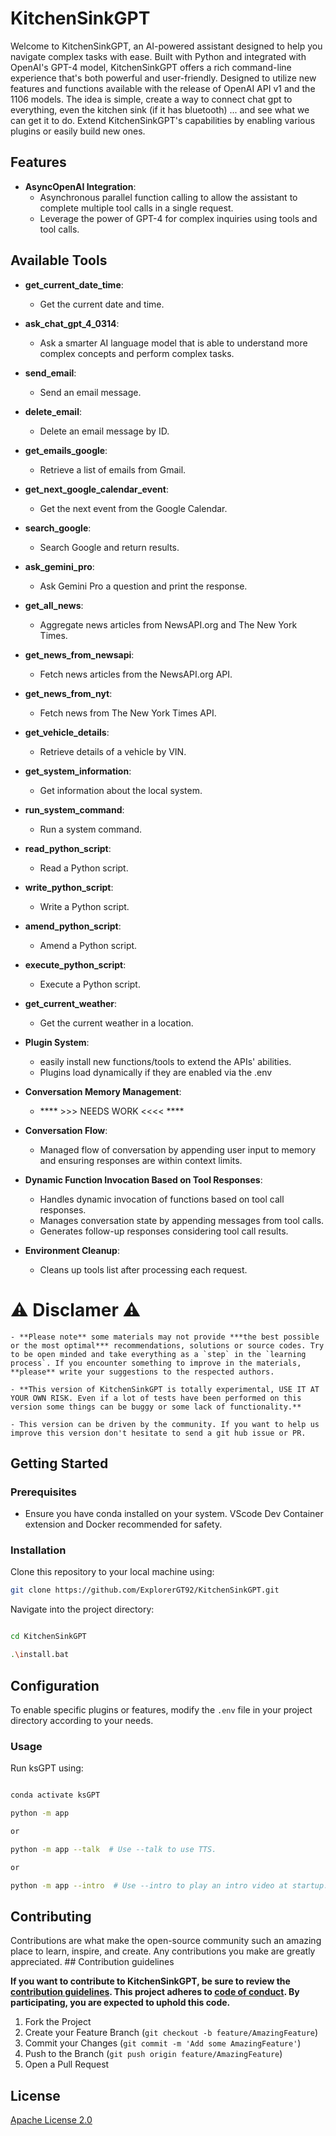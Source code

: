 # KitchenSinkGPT

Welcome to KitchenSinkGPT, an AI-powered assistant designed to help you navigate complex tasks with ease. Built with Python and integrated with OpenAI's GPT-4 model, KitchenSinkGPT offers a rich command-line experience that's both powerful and user-friendly. Designed to utilize new features and functions available with the release of OpenAI API v1 and the 1106 models. The idea is simple, create a way to connect chat gpt to everything, even the kitchen sink (if it has bluetooth) ... and see what we can get it to do. Extend KitchenSinkGPT's capabilities by enabling various plugins or easily build new ones.

## Features

- **AsyncOpenAI Integration**: 
    - Asynchronous parallel function calling to allow the assistant to complete multiple tool calls in a single request.
    - Leverage the power of GPT-4 for complex inquiries using tools and tool calls.

## Available Tools

- **get_current_date_time**:
    - Get the current date and time.
- **ask_chat_gpt_4_0314**:
    - Ask a smarter AI language model that is able to understand more complex concepts and perform complex tasks.
- **send_email**:
    - Send an email message.
- **delete_email**:
    - Delete an email message by ID.
- **get_emails_google**:
    - Retrieve a list of emails from Gmail.
- **get_next_google_calendar_event**:
    - Get the next event from the Google Calendar.
- **search_google**:
    - Search Google and return results.
- **ask_gemini_pro**:
    - Ask Gemini Pro a question and print the response.
- **get_all_news**:
    - Aggregate news articles from NewsAPI.org and The New York Times.
- **get_news_from_newsapi**:
    - Fetch news articles from the NewsAPI.org API.
- **get_news_from_nyt**:
    - Fetch news from The New York Times API.
- **get_vehicle_details**:
    - Retrieve details of a vehicle by VIN.
- **get_system_information**:
    - Get information about the local system.
- **run_system_command**:
    - Run a system command.
- **read_python_script**:
    - Read a Python script.
- **write_python_script**:
    - Write a Python script.
- **amend_python_script**:
    - Amend a Python script.
- **execute_python_script**:
    - Execute a Python script.
- **get_current_weather**:
    - Get the current weather in a location.

- **Plugin System**:
    - easily install new functions/tools to extend the APIs' abilities.
    - Plugins load dynamically if they are enabled via the .env

- **Conversation Memory Management**: 
    - **** >>> NEEDS WORK <<<< ****

- **Conversation Flow**:
    - Managed flow of conversation by appending user input to memory and ensuring responses are within context limits.

- **Dynamic Function Invocation Based on Tool Responses**:
    - Handles dynamic invocation of functions based on tool call responses.
    - Manages conversation state by appending messages from tool calls.
    - Generates follow-up responses considering tool call results.

- **Environment Cleanup**:
    - Cleans up tools list after processing each request.

# ⚠️ Disclamer ⚠️
    - **Please note** some materials may not provide ***the best possible or the most optimal*** recommendations, solutions or source codes. Try to be open minded and take everything as a `step` in the `learning process`. If you encounter something to improve in the materials, **please** write your suggestions to the respected authors.

    - **This version of KitchenSinkGPT is totally experimental, USE IT AT YOUR OWN RISK. Even if a lot of tests have been performed on this version some things can be buggy or some lack of functionality.**
    
    - This version can be driven by the community. If you want to help us improve this version don't hesitate to send a git hub issue or PR.

## Getting Started

### Prerequisites

- Ensure you have conda installed on your system. VScode Dev Container extension and Docker recommended for safety.

### Installation

Clone this repository to your local machine using:

```bash
git clone https://github.com/ExplorerGT92/KitchenSinkGPT.git
```

Navigate into the project directory:

```bash

cd KitchenSinkGPT

.\install.bat

```

## Configuration

To enable specific plugins or features, modify the `.env` file in your project directory according to your needs.


### Usage

Run ksGPT using:

```bash

conda activate ksGPT

python -m app

or

python -m app --talk  # Use --talk to use TTS.

or

python -m app --intro  # Use --intro to play an intro video at startup.
```


## Contributing

Contributions are what make the open-source community such an amazing place to learn, inspire, and create. Any contributions you make are greatly appreciated. ## Contribution guidelines

**If you want to contribute to KitchenSinkGPT, be sure to review the [contribution guidelines](CONTRIBUTING.md). This project adheres to [code of conduct](CODE_OF_CONDUCT.md). By participating, you are expected to uphold this code.**

1. Fork the Project
2. Create your Feature Branch (`git checkout -b feature/AmazingFeature`)
3. Commit your Changes (`git commit -m 'Add some AmazingFeature'`)
4. Push to the Branch (`git push origin feature/AmazingFeature`)
5. Open a Pull Request


## License

[Apache License 2.0](LICENSE)